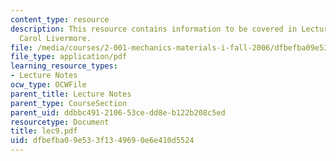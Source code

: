 ```yaml
---
content_type: resource
description: This resource contains information to be covered in Lecture 9 by Prof.
  Carol Livermore.
file: /media/courses/2-001-mechanics-materials-i-fall-2006/dfbefba09e533f1349690e6e410d5524_lec9.pdf
file_type: application/pdf
learning_resource_types:
- Lecture Notes
ocw_type: OCWFile
parent_title: Lecture Notes
parent_type: CourseSection
parent_uid: ddbbc491-2106-53ce-dd8e-b122b208c5ed
resourcetype: Document
title: lec9.pdf
uid: dfbefba0-9e53-3f13-4969-0e6e410d5524
---
```

